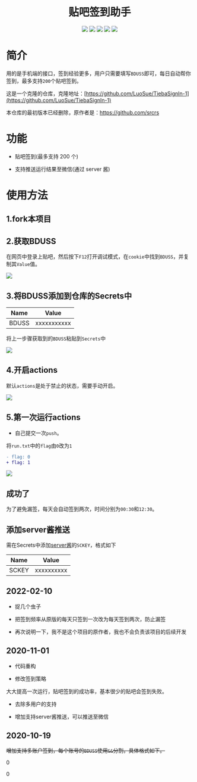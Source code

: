 <div align="center"> 
<h1 align="center">贴吧签到助手</h1>
<img src="https://img.shields.io/github/issues/ShadowDumb/TiebaSignInBackup?color=green">
<img src="https://img.shields.io/github/stars/ShadowDumb/TiebaSignInBackup?color=yellow">
<img src="https://img.shields.io/github/forks/ShadowDumb/TiebaSignInBackup?color=orange">
<img src="https://img.shields.io/github/license/ShadowDumb/TiebaSignInBackup?color=ff69b4">
<img src="https://img.shields.io/github/languages/code-size/ShadowDumb/TiebaSignInBackup?color=blueviolet">
</div>


# 简介

用的是手机端的接口，签到经验更多，用户只需要填写`BDUSS`即可，每日自动帮你签到，最多支持`200`个贴吧签到。

这是一个克隆的仓库，克隆地址：[https://github.com/LuoSue/TiebaSignIn-1](https://github.com/LuoSue/TiebaSignIn-1)

本仓库的最初版本已经删除，原作者是：https://github.com/srcrs

# 功能

+ 贴吧签到(最多支持 200 个)

+ 支持推送运行结果至微信(通过 server 酱)

# 使用方法

## 1.fork本项目

## 2.获取BDUSS

在网页中登录上贴吧，然后按下`F12`打开调试模式，在`cookie`中找到`BDUSS`，并复制其`Value`值。

![](./assets/获取BDUSS.gif)

## 3.将BDUSS添加到仓库的Secrets中

Name | Value
-|-
BDUSS | xxxxxxxxxxx

将上一步骤获取到的`BDUSS`粘贴到`Secrets`中

![](./assets/添加BDUSS.gif)

## 4.开启actions

默认`actions`是处于禁止的状态，需要手动开启。

![](./assets/开启actions.gif)

## 5.第一次运行actions

+ 自己提交一次`push`。

将`run.txt`中的`flag`由`0`改为`1`

```patch
- flag: 0
+ flag: 1
```

![](./assets/运行结果.gif)

## 成功了

为了避免漏签，每天会自动签到两次，时间分别为`00:30`和`12:30`。

## 添加server酱推送

需在Secrets中添加[server酱](http://sc.ftqq.com/)的`SCKEY`，格式如下

Name | Value
-|-
SCKEY | xxxxxxxxxx

## 2022-02-10

+ 捉几个虫子

+ 把签到频率从原版的每天只签到一次改为每天签到两次，防止漏签

+ 再次说明一下，我不是这个项目的原作者，我也不会负责该项目的后续开发

## 2020-11-01

+ 代码重构

+ 修改签到策略

大大提高一次运行，贴吧签到的成功率，基本很少的贴吧会签到失败。

+ 去除多用户的支持

+ 增加支持server酱推送，可以推送至微信

## 2020-10-19

~~增加支持多账户签到，每个账号的`BDUSS`使用`&&`分割，具体格式如下。~~

0


0

   
